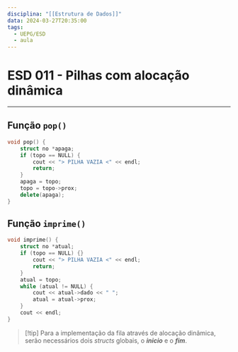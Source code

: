 ```yaml
---
disciplina: "[[Estrutura de Dados]]"
data: 2024-03-27T20:35:00
tags:
  - UEPG/ESD
  - aula
---
```

# ESD 011 - Pilhas com alocação dinâmica
- - -
## Função `pop()`
```cpp
void pop() {
    struct no *apaga;
    if (topo == NULL) {
        cout << "> PILHA VAZIA <" << endl;
        return;
    }
    apaga = topo;
    topo = topo->prox;
    delete(apaga);
}
```

## Função `imprime()`
```cpp
void imprime() {
    struct no *atual;
    if (topo == NULL) {}
        cout << "> PILHA VAZIA <" << endl;
        return;
    }
    atual = topo;
    while (atual != NULL) {
        cout << atual->dado << " ";
        atual = atual->prox;
    }
    cout << endl;
}
```

> [!tip] Para a implementação da fila através de alocação dinâmica, serão necessários dois *structs* globais, o ***inicio*** e o ***fim***.